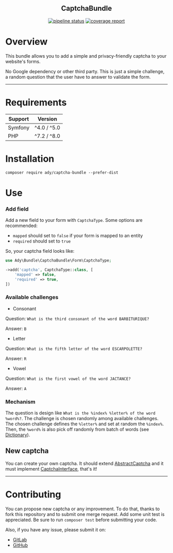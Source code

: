 <div align="center">
<h2>CaptchaBundle</h2>

[![pipeline status](https://gitlab.com/adynemo/captchabundle/badges/main/pipeline.svg)](https://gitlab.com/adynemo/captchabundle/-/commits/main)
[![coverage report](https://gitlab.com/adynemo/captchabundle/badges/main/coverage.svg)](https://gitlab.com/adynemo/captchabundle/-/commits/main)

</div>

# Overview

This bundle allows you to add a simple and privacy-friendly captcha to your website's forms.

No Google dependency or other third party. This is just a simple challenge, a random question that the user have to answer to validate the form.

---------------------

# Requirements

| Support | Version     |
| ------- | ------------|
| Symfony | ^4.0 / ^5.0 |
| PHP     | ^7.2 / ^8.0 |

# Installation

```shell
composer require ady/captcha-bundle --prefer-dist
```

# Use

### Add field

Add a new field to your form with `CaptchaType`. Some options are recommended:

- `mapped` should set to `false` if your form is mapped to an entity
- `required` should set to `true`

So, your captcha field looks like:

```php
use Ady\Bundle\CaptchaBundle\Form\CaptchaType;

->add('captcha', CaptchaType::class, [
    'mapped' => false,
    'required' => true,
])
```

### Available challenges

- Consonant

Question: `What is the third consonant of the word BARBITURIQUE?`

Answer: `B`

- Letter

Question: `What is the fifth letter of the word ESCARPOLETTE?`

Answer: `R`

- Vowel

Question: `What is the first vowel of the word JACTANCE?`

Answer: `A`

### Mechanism

The question is design like `What is the %index% %letter% of the word %word%?`. The challenge is chosen randomly among available challenges. The chosen challenge defines the `%letter%` and set at random the `%index%`. Then, the `%word%` is also pick off randomly from batch of words (see [Dictionary](Service/DictionaryService.php)).

## New captcha

You can create your own captcha. It should extend [AbstractCaptcha](Captcha/AbstractCaptcha.php) and it must implement [CaptchaInterface](Contracts/CaptchaInterface.php), that's it!

---------------------

Contributing
============

You can propose new captcha or any improvement. To do that, thanks to fork this repository and to submit one merge request. Add some unit test is appreciated. Be sure to run `composer test` before submitting your code.

Also, if you have any issue, please submit it on:
- [GitLab](https://gitlab.com/adynemo/captchabundle/-/issues/new)
- [GitHub](https://github.com/adynemo/CaptchaBundle/issues/new)
